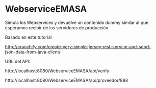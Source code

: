 # WebserviceEMASA


Simula los Webservices y devuelve un contenido dummy similar al que esperamos recibir de los servidores de producción

Basado en este tutorial

http://crunchify.com/create-very-simple-jersey-rest-service-and-send-json-data-from-java-client/



URL del API:

http://localhost:8080/WebserviceEMASA/api/verify

http://localhost:8080/WebserviceEMASA/api/proveedor/888